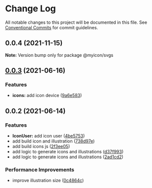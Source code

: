 # Change Log

All notable changes to this project will be documented in this file.
See [Conventional Commits](https://conventionalcommits.org) for commit guidelines.

## 0.0.4 (2021-11-15)

**Note:** Version bump only for package @myicon/svgs





## [0.0.3](https://github.com/akbarnafisa/my-icon/compare/@myicon/svgs@0.0.2...@myicon/svgs@0.0.3) (2021-06-16)


### Features

* **icons:** add icon device ([9a6e583](https://github.com/akbarnafisa/my-icon/commit/9a6e5839b29915d6ccfca4387df5e47222c24149))





## 0.0.2 (2021-06-14)


### Features

* **IconUser:** add icon user ([4be5753](https://github.com/akbarnafisa/my-icon/commit/4be57539e9c5c366bd473dfdd9274ec073bdd8f1))
* add build icon and illustration ([738d97e](https://github.com/akbarnafisa/my-icon/commit/738d97e95aea27685dd9bdceb223ccaa31404870))
* add build icons js ([2f3ee05](https://github.com/akbarnafisa/my-icon/commit/2f3ee05c9b8f9b11d2c688f4b94dc70ead899142))
* add logic to generate icons and illustrations ([d37f993](https://github.com/akbarnafisa/my-icon/commit/d37f993768e3966b7f768815c9673c2d6dc27f1d))
* add logic to generate icons and illustrations ([2ad1cd2](https://github.com/akbarnafisa/my-icon/commit/2ad1cd25b364dafabbe92b1bcef0098678bb5982))


### Performance Improvements

* improve illustration size ([0c4864c](https://github.com/akbarnafisa/my-icon/commit/0c4864ccc43ad01d0488c461b70d7659f7e150cc))
